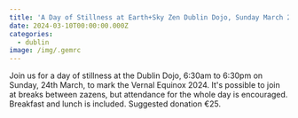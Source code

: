 ```yaml
---
title: 'A Day of Stillness at Earth+Sky Zen Dublin Dojo, Sunday March 24th'
date: 2024-03-10T00:00:00.000Z
categories:
  - dublin
image: /img/.gemrc
---
```


Join us for a day of stillness at the Dublin Dojo, 6:30am to 6:30pm on Sunday, 24th March, to mark the Vernal Equinox 2024. It's possible to join at breaks between zazens, but attendance for the whole day is encouraged. Breakfast and lunch is included. Suggested donation €25.
